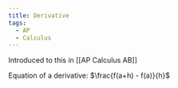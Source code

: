 ```yaml
---
title: Derivative
tags:
  - AP
  - Calculus
---
```

Introduced to this in [[AP Calculus AB]]

Equation of a derivative: $\frac{f(a+h) - f(a)}{h}$

